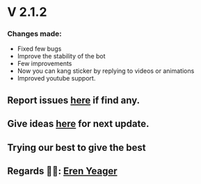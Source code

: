 # V 2.1.2
### Changes made:
- Fixed few bugs
- Improve the stability of the bot
- Few improvements
- Now you can kang sticker by replying to videos or animations
- Improved youtube support.

## Report issues [here](https://github.com/Gojo-Bots/Gojo_Satoru/issues/new/choose) if find any.

## Give ideas [here](https://github.com/Gojo-Bots/Gojo_Satoru/discussions/new?category=ideas) for next update.

## Trying our best to give the best

## Regards 🧑‍💻: [Eren Yeager](https://github.com/eren_yeagerattacktitan)